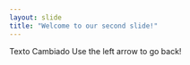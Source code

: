 ```yaml
---
layout: slide
title: "Welcome to our second slide!"
---
```

Texto Cambiado
Use the left arrow to go back!

